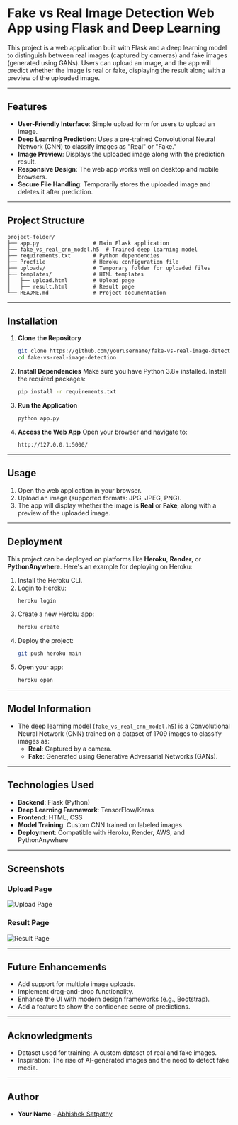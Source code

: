 # Fake vs Real Image Detection Web App using Flask and Deep Learning

This project is a web application built with Flask and a deep learning model to distinguish between real images (captured by cameras) and fake images (generated using GANs). Users can upload an image, and the app will predict whether the image is real or fake, displaying the result along with a preview of the uploaded image.

---

## Features

- **User-Friendly Interface**: Simple upload form for users to upload an image.
- **Deep Learning Prediction**: Uses a pre-trained Convolutional Neural Network (CNN) to classify images as "Real" or "Fake."
- **Image Preview**: Displays the uploaded image along with the prediction result.
- **Responsive Design**: The web app works well on desktop and mobile browsers.
- **Secure File Handling**: Temporarily stores the uploaded image and deletes it after prediction.

---

## Project Structure

```
project-folder/
├── app.py                 # Main Flask application
├── fake_vs_real_cnn_model.h5  # Trained deep learning model
├── requirements.txt       # Python dependencies
├── Procfile               # Heroku configuration file
├── uploads/               # Temporary folder for uploaded files
├── templates/             # HTML templates
│   ├── upload.html        # Upload page
│   ├── result.html        # Result page
└── README.md              # Project documentation
```

---

## Installation

1. **Clone the Repository**
   ```bash
   git clone https://github.com/yourusername/fake-vs-real-image-detection.git
   cd fake-vs-real-image-detection
   ```

2. **Install Dependencies**
   Make sure you have Python 3.8+ installed. Install the required packages:
   ```bash
   pip install -r requirements.txt
   ```

3. **Run the Application**
   ```bash
   python app.py
   ```

4. **Access the Web App**
   Open your browser and navigate to:
   ```
   http://127.0.0.1:5000/
   ```

---

## Usage

1. Open the web application in your browser.
2. Upload an image (supported formats: JPG, JPEG, PNG).
3. The app will display whether the image is **Real** or **Fake**, along with a preview of the uploaded image.

---

## Deployment

This project can be deployed on platforms like **Heroku**, **Render**, or **PythonAnywhere**. Here's an example for deploying on Heroku:

1. Install the Heroku CLI.
2. Login to Heroku:
   ```bash
   heroku login
   ```
3. Create a new Heroku app:
   ```bash
   heroku create
   ```
4. Deploy the project:
   ```bash
   git push heroku main
   ```
5. Open your app:
   ```bash
   heroku open
   ```

---

## Model Information

- The deep learning model (`fake_vs_real_cnn_model.h5`) is a Convolutional Neural Network (CNN) trained on a dataset of 1709 images to classify images as:
  - **Real**: Captured by a camera.
  - **Fake**: Generated using Generative Adversarial Networks (GANs).

---

## Technologies Used

- **Backend**: Flask (Python)
- **Deep Learning Framework**: TensorFlow/Keras
- **Frontend**: HTML, CSS
- **Model Training**: Custom CNN trained on labeled images
- **Deployment**: Compatible with Heroku, Render, AWS, and PythonAnywhere

---

## Screenshots

### Upload Page
![Upload Page](https://ibb.co/S4Wf6LQF)

### Result Page
![Result Page](https://ibb.co/3Ym8mL57)

---

## Future Enhancements

- Add support for multiple image uploads.
- Implement drag-and-drop functionality.
- Enhance the UI with modern design frameworks (e.g., Bootstrap).
- Add a feature to show the confidence score of predictions.

---

## Acknowledgments

- Dataset used for training: A custom dataset of real and fake images.
- Inspiration: The rise of AI-generated images and the need to detect fake media.

---

## Author

- **Your Name** - [Abhishek Satpathy](https://github.com/codersattu)

